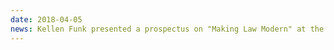 ```yaml
---
date: 2018-04-05
news: Kellen Funk presented a prospectus on "Making Law Modern" at the Northwestern University School of Law [conference on Law and Textual Analysis](https://www.kellogg.northwestern.edu/news-events/conference/text-analysis-and-law-conference.aspx).
---
```

